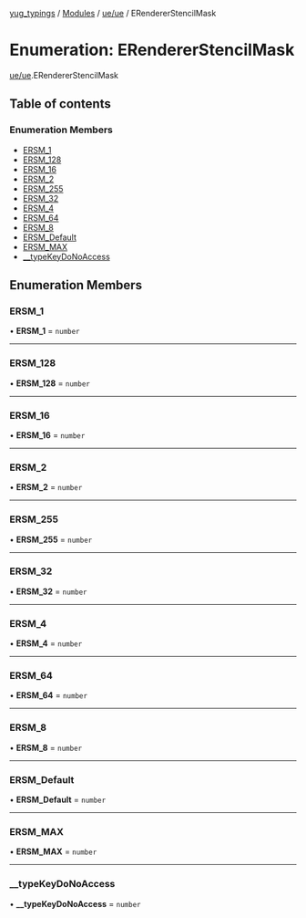 [yug_typings](../README.md) / [Modules](../modules.md) / [ue/ue](../modules/ue_ue.md) / ERendererStencilMask

# Enumeration: ERendererStencilMask

[ue/ue](../modules/ue_ue.md).ERendererStencilMask

## Table of contents

### Enumeration Members

- [ERSM\_1](ue_ue.ERendererStencilMask.md#ersm_1)
- [ERSM\_128](ue_ue.ERendererStencilMask.md#ersm_128)
- [ERSM\_16](ue_ue.ERendererStencilMask.md#ersm_16)
- [ERSM\_2](ue_ue.ERendererStencilMask.md#ersm_2)
- [ERSM\_255](ue_ue.ERendererStencilMask.md#ersm_255)
- [ERSM\_32](ue_ue.ERendererStencilMask.md#ersm_32)
- [ERSM\_4](ue_ue.ERendererStencilMask.md#ersm_4)
- [ERSM\_64](ue_ue.ERendererStencilMask.md#ersm_64)
- [ERSM\_8](ue_ue.ERendererStencilMask.md#ersm_8)
- [ERSM\_Default](ue_ue.ERendererStencilMask.md#ersm_default)
- [ERSM\_MAX](ue_ue.ERendererStencilMask.md#ersm_max)
- [\_\_typeKeyDoNoAccess](ue_ue.ERendererStencilMask.md#__typekeydonoaccess)

## Enumeration Members

### ERSM\_1

• **ERSM\_1** = `number`

___

### ERSM\_128

• **ERSM\_128** = `number`

___

### ERSM\_16

• **ERSM\_16** = `number`

___

### ERSM\_2

• **ERSM\_2** = `number`

___

### ERSM\_255

• **ERSM\_255** = `number`

___

### ERSM\_32

• **ERSM\_32** = `number`

___

### ERSM\_4

• **ERSM\_4** = `number`

___

### ERSM\_64

• **ERSM\_64** = `number`

___

### ERSM\_8

• **ERSM\_8** = `number`

___

### ERSM\_Default

• **ERSM\_Default** = `number`

___

### ERSM\_MAX

• **ERSM\_MAX** = `number`

___

### \_\_typeKeyDoNoAccess

• **\_\_typeKeyDoNoAccess** = `number`
